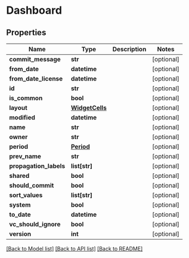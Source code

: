 # Dashboard

## Properties
Name | Type | Description | Notes
------------ | ------------- | ------------- | -------------
**commit_message** | **str** |  | [optional] 
**from_date** | **datetime** |  | [optional] 
**from_date_license** | **datetime** |  | [optional] 
**id** | **str** |  | [optional] 
**is_common** | **bool** |  | [optional] 
**layout** | [**WidgetCells**](WidgetCells.md) |  | [optional] 
**modified** | **datetime** |  | [optional] 
**name** | **str** |  | [optional] 
**owner** | **str** |  | [optional] 
**period** | [**Period**](Period.md) |  | [optional] 
**prev_name** | **str** |  | [optional] 
**propagation_labels** | **list[str]** |  | [optional] 
**shared** | **bool** |  | [optional] 
**should_commit** | **bool** |  | [optional] 
**sort_values** | **list[str]** |  | [optional] 
**system** | **bool** |  | [optional] 
**to_date** | **datetime** |  | [optional] 
**vc_should_ignore** | **bool** |  | [optional] 
**version** | **int** |  | [optional] 

[[Back to Model list]](README.md#documentation-for-models) [[Back to API list]](README.md#documentation-for-api-endpoints) [[Back to README]](README.md)


